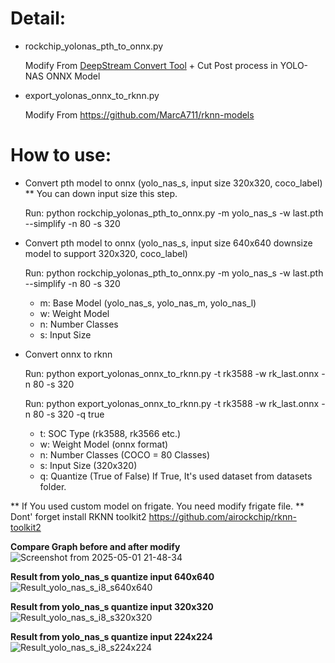 # Detail:
  - rockchip_yolonas_pth_to_onnx.py
    
    Modify From [DeepStream Convert Tool](https://github.com/marcoslucianops/DeepStream-Yolo) + Cut Post process in YOLO-NAS ONNX Model
  - export_yolonas_onnx_to_rknn.py
    
    Modify From https://github.com/MarcA711/rknn-models
  
# How to use:
- Convert pth model to onnx (yolo_nas_s, input size 320x320, coco_label) ** You can down input size this step.
  
  Run:  python rockchip_yolonas_pth_to_onnx.py -m yolo_nas_s -w last.pth  --simplify -n 80 -s 320
- Convert pth model to onnx (yolo_nas_s, input size 640x640 downsize model to support 320x320, coco_label)
  
  Run:  python rockchip_yolonas_pth_to_onnx.py -m yolo_nas_s -w last.pth  --simplify -n 80 -s 320

  - m: Base Model (yolo_nas_s, yolo_nas_m, yolo_nas_l)
  - w: Weight Model
  - n: Number Classes
  - s: Input Size

- Convert onnx to rknn
  
  Run: python export_yolonas_onnx_to_rknn.py -t rk3588 -w rk_last.onnx -n 80 -s 320
  
  Run: python export_yolonas_onnx_to_rknn.py -t rk3588 -w rk_last.onnx -n 80 -s 320 -q true

  - t: SOC Type (rk3588, rk3566 etc.)
  - w: Weight Model (onnx format)
  - n: Number Classes (COCO = 80 Classes)
  - s: Input Size (320x320)
  - q: Quantize (True of False) If True, It's used dataset from datasets folder.

** If You used custom model on frigate. You need modify frigate file.
** Dont' forget install RKNN toolkit2 https://github.com/airockchip/rknn-toolkit2

**Compare Graph before and after modify**
![Screenshot from 2025-05-01 21-48-34](https://github.com/user-attachments/assets/39f49b10-db78-4857-b596-b11a382daf4d)

**Result from yolo_nas_s quantize input 640x640**
![Result_yolo_nas_s_i8_s640x640](https://github.com/user-attachments/assets/d23c11e6-9028-4cd9-8d9d-104550be0885)

**Result from yolo_nas_s quantize input 320x320**
![Result_yolo_nas_s_i8_s320x320](https://github.com/user-attachments/assets/0abe2236-5b19-46b3-a493-0a3da7373b06)

**Result from yolo_nas_s quantize input 224x224**
![Result_yolo_nas_s_i8_s224x224](https://github.com/user-attachments/assets/e87e7304-d680-4789-b8fd-fe95a544fcef)




